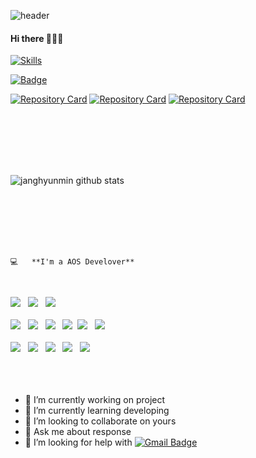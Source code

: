 ![header](https://capsule-render.vercel.app/api?type=waving&color=auto&height=200&section=header&text=%20&fontSize=90)
#### Hi there 👋👩‍💻




[![Skills](https://widget.realdeveloper.pro/api/top?stack=javascript,react,redux)](https://github.com/YYZA)




[![Badge](https://widget.realdeveloper.pro/api/badge?title=Skills&badges=JavaScript,Firebase,React,CSS,,Redux,RESTAPI,axios)](https://github.com/YYZA)

[![Repository Card](https://widget.realdeveloper.pro/api/card?user=janghyunmin&repo=stockInfomation)](https://github.com/YYZA/stockInfomation)
[![Repository Card](https://widget.realdeveloper.pro/api/card?user=janghyunmin&repo=StockApp)](https://github.com/YYZA/StockApp)
[![Repository Card](https://widget.realdeveloper.pro/api/card?user=janghyunmin&repo=MoneyPot)](https://github.com/YYZA/MoneyPot)
 
<br>
<br>
<br>
<br>
<br>


![janghyunmin github stats](https://github-readme-stats.vercel.app/api?username=janghyunmin&show_icons=true&theme=highcontrast)

<br>
<br>
<br>
<br>
<br>


<pre><code>💻   **I'm a AOS Develover**        </code></pre>

</br>
<p align="left">
<img src="https://img.shields.io/badge/Android-3DDC84?style=flat-square&logo=Android&logoColor=white"/></a> &nbsp
<img src="https://img.shields.io/badge/MariaDB-1F305F?style=flat-square&logo=MariaDB&logoColor=white"/></a> &nbsp 
<img src="https://img.shields.io/badge/MySQL-4479A1?style=flat-square&logo=MySQL&logoColor=white"/></a> &nbsp </br>

</br>
<img src="https://img.shields.io/badge/Java-007396?style=flat-square&logo=Java&logoColor=white"/></a> &nbsp
<img src="https://img.shields.io/badge/Kotlin-0095D5?style=flat-square&logo=Kotlin&logoColor=white"/></a> &nbsp
<img src="https://img.shields.io/badge/PHP-777BB4?style=flat-square&logo=php&logoColor=white"/></a> &nbsp 
<img src="https://img.shields.io/badge/Python-3766AB?style=flat-square&logo=Python&logoColor=white"/></a>&nbsp 
<img src="https://img.shields.io/badge/JavaScript-F7DF1E?style=flat-square&logo=JavaScript&logoColor=white"/></a> &nbsp
<img src="https://img.shields.io/badge/c++-00599C?style=flat-square&logo=c%2B%2B&logoColor=white"/></a> &nbsp </br>

</br>
<img src="https://img.shields.io/badge/Apache-339933?style=flat-square&logo=Apache&logoColor=white"/></a> &nbsp
<img src="https://img.shields.io/badge/Node.js-339933?style=flat-square&logo=Node.js&logoColor=white"/></a> &nbsp
<img src="https://img.shields.io/badge/Firebase-4479A1?style=flat-square&logo=Firebase&logoColor=#FFCA28"/></a> &nbsp 
<img src="https://img.shields.io/badge/HTML5-E34F26?style=flat-square&logo=HTML5&logoColor=white"/></a> &nbsp 
<img src="https://img.shields.io/badge/CSS3-1572B6?style=flat-square&logo=CSS3&logoColor=white"/></a> &nbsp  </br>

<br>
<br>
<br>

- 🔭 I’m currently working on project
- 🌱 I’m currently learning developing
- 👯 I’m looking to collaborate on yours
- 💬 Ask me about response
- 🤔 I’m looking for help with [![Gmail Badge](https://img.shields.io/badge/Gmail-d14836?style=flat-square&logo=Gmail&logoColor=white&link=mailto:wkd556@gmail.com)](mailto:wkd556@gmail.com)






<!--![Top Langs](https://github-readme-stats.vercel.app/api/top-langs/?username=janghyunmin&show_icons=true&theme=highcontrast&hide=python&layout=compact) -->

